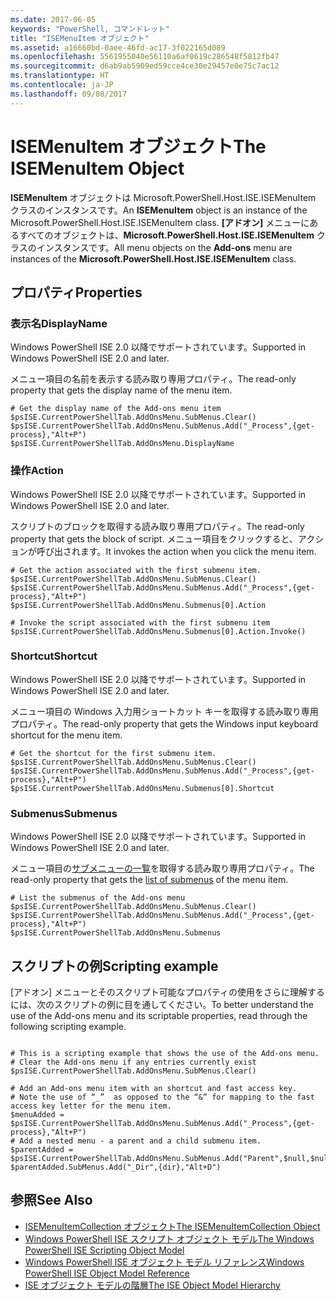 ```yaml
---
ms.date: 2017-06-05
keywords: "PowerShell, コマンドレット"
title: "ISEMenuItem オブジェクト"
ms.assetid: a16660bd-0aee-46fd-ac17-3f022165d089
ms.openlocfilehash: 5561955040e56110a6af0619c286548f5812fb47
ms.sourcegitcommit: d6ab9ab5909ed59cce4ce30e29457e0e75c7ac12
ms.translationtype: HT
ms.contentlocale: ja-JP
ms.lasthandoff: 09/08/2017
---
```

# <a name="the-isemenuitem-object"></a><span data-ttu-id="614a9-103">ISEMenuItem オブジェクト</span><span class="sxs-lookup"><span data-stu-id="614a9-103">The ISEMenuItem Object</span></span>
  <span data-ttu-id="614a9-104">**ISEMenuItem** オブジェクトは Microsoft.PowerShell.Host.ISE.ISEMenuItem クラスのインスタンスです。</span><span class="sxs-lookup"><span data-stu-id="614a9-104">An **ISEMenuItem** object is an instance of the Microsoft.PowerShell.Host.ISE.ISEMenuItem class.</span></span> <span data-ttu-id="614a9-105">**[アドオン]** メニューにあるすべてのオブジェクトは、**Microsoft.PowerShell.Host.ISE.ISEMenuItem** クラスのインスタンスです。</span><span class="sxs-lookup"><span data-stu-id="614a9-105">All menu objects on the **Add-ons** menu are instances of the **Microsoft.PowerShell.Host.ISE.ISEMenuItem** class.</span></span>

## <a name="properties"></a><span data-ttu-id="614a9-106">プロパティ</span><span class="sxs-lookup"><span data-stu-id="614a9-106">Properties</span></span>

### <a name="displayname"></a><span data-ttu-id="614a9-107">表示名</span><span class="sxs-lookup"><span data-stu-id="614a9-107">DisplayName</span></span>
  <span data-ttu-id="614a9-108">Windows PowerShell ISE 2.0 以降でサポートされています。</span><span class="sxs-lookup"><span data-stu-id="614a9-108">Supported in Windows PowerShell ISE 2.0 and later.</span></span> 

 <span data-ttu-id="614a9-109">メニュー項目の名前を表示する読み取り専用プロパティ。</span><span class="sxs-lookup"><span data-stu-id="614a9-109">The read-only property that gets the display name of the menu item.</span></span>

```
# Get the display name of the Add-ons menu item
$psISE.CurrentPowerShellTab.AddOnsMenu.SubMenus.Clear()
$psISE.CurrentPowerShellTab.AddOnsMenu.SubMenus.Add("_Process",{get-process},"Alt+P")
$psISE.CurrentPowerShellTab.AddOnsMenu.DisplayName

```

### <a name="action"></a><span data-ttu-id="614a9-110">操作</span><span class="sxs-lookup"><span data-stu-id="614a9-110">Action</span></span>
  <span data-ttu-id="614a9-111">Windows PowerShell ISE 2.0 以降でサポートされています。</span><span class="sxs-lookup"><span data-stu-id="614a9-111">Supported in Windows PowerShell ISE 2.0 and later.</span></span> 

 <span data-ttu-id="614a9-112">スクリプトのブロックを取得する読み取り専用プロパティ。</span><span class="sxs-lookup"><span data-stu-id="614a9-112">The read-only property that gets the block of script.</span></span> <span data-ttu-id="614a9-113">メニュー項目をクリックすると、アクションが呼び出されます。</span><span class="sxs-lookup"><span data-stu-id="614a9-113">It invokes the action when you click the menu item.</span></span>

```
# Get the action associated with the first submenu item.
$psISE.CurrentPowerShellTab.AddOnsMenu.SubMenus.Clear()
$psISE.CurrentPowerShellTab.AddOnsMenu.SubMenus.Add("_Process",{get-process},"Alt+P")
$psISE.CurrentPowerShellTab.AddOnsMenu.Submenus[0].Action

# Invoke the script associated with the first submenu item 
$psISE.CurrentPowerShellTab.AddOnsMenu.Submenus[0].Action.Invoke()
```

### <a name="shortcut"></a><span data-ttu-id="614a9-114">Shortcut</span><span class="sxs-lookup"><span data-stu-id="614a9-114">Shortcut</span></span>
  <span data-ttu-id="614a9-115">Windows PowerShell ISE 2.0 以降でサポートされています。</span><span class="sxs-lookup"><span data-stu-id="614a9-115">Supported in Windows PowerShell ISE 2.0 and later.</span></span> 

 <span data-ttu-id="614a9-116">メニュー項目の Windows 入力用ショートカット キーを取得する読み取り専用プロパティ。</span><span class="sxs-lookup"><span data-stu-id="614a9-116">The read-only property that gets the Windows input keyboard shortcut for the menu item.</span></span>

```
# Get the shortcut for the first submenu item.
$psISE.CurrentPowerShellTab.AddOnsMenu.SubMenus.Clear()
$psISE.CurrentPowerShellTab.AddOnsMenu.SubMenus.Add("_Process",{get-process},"Alt+P")
$psISE.CurrentPowerShellTab.AddOnsMenu.Submenus[0].Shortcut
```

### <a name="submenus"></a><span data-ttu-id="614a9-117">Submenus</span><span class="sxs-lookup"><span data-stu-id="614a9-117">Submenus</span></span>
  <span data-ttu-id="614a9-118">Windows PowerShell ISE 2.0 以降でサポートされています。</span><span class="sxs-lookup"><span data-stu-id="614a9-118">Supported in Windows PowerShell ISE 2.0 and later.</span></span> 

 <span data-ttu-id="614a9-119">メニュー項目の[サブメニューの一覧](The-ISEMenuItemCollection-Object.md)を取得する読み取り専用プロパティ。</span><span class="sxs-lookup"><span data-stu-id="614a9-119">The read-only property that gets the [list of submenus](The-ISEMenuItemCollection-Object.md) of the menu item.</span></span>

```
# List the submenus of the Add-ons menu
$psISE.CurrentPowerShellTab.AddOnsMenu.SubMenus.Clear()
$psISE.CurrentPowerShellTab.AddOnsMenu.SubMenus.Add("_Process",{get-process},"Alt+P")
$psISE.CurrentPowerShellTab.AddOnsMenu.Submenus
```

## <a name="scripting-example"></a><span data-ttu-id="614a9-120">スクリプトの例</span><span class="sxs-lookup"><span data-stu-id="614a9-120">Scripting example</span></span>
 <span data-ttu-id="614a9-121">[アドオン] メニューとそのスクリプト可能なプロパティの使用をさらに理解するには、次のスクリプトの例に目を通してください。</span><span class="sxs-lookup"><span data-stu-id="614a9-121">To better understand the use of the Add-ons menu and its scriptable properties, read through the following scripting example.</span></span>

```

# This is a scripting example that shows the use of the Add-ons menu.
# Clear the Add-ons menu if any entries currently exist
$psISE.CurrentPowerShellTab.AddOnsMenu.SubMenus.Clear()

# Add an Add-ons menu item with an shortcut and fast access key.
# Note the use of “_”  as opposed to the “&” for mapping to the fast access key letter for the menu item.
$menuAdded = $psISE.CurrentPowerShellTab.AddOnsMenu.SubMenus.Add("_Process",{get-process},"Alt+P") 
# Add a nested menu - a parent and a child submenu item. 
$parentAdded = $psISE.CurrentPowerShellTab.AddOnsMenu.SubMenus.Add("Parent",$null,$null) 
$parentAdded.SubMenus.Add("_Dir",{dir},"Alt+D")

```

## <a name="see-also"></a><span data-ttu-id="614a9-122">参照</span><span class="sxs-lookup"><span data-stu-id="614a9-122">See Also</span></span>
- [<span data-ttu-id="614a9-123">ISEMenuItemCollection オブジェクト</span><span class="sxs-lookup"><span data-stu-id="614a9-123">The ISEMenuItemCollection Object</span></span>](The-ISEMenuItemCollection-Object.md) 
- [<span data-ttu-id="614a9-124">Windows PowerShell ISE スクリプト オブジェクト モデル</span><span class="sxs-lookup"><span data-stu-id="614a9-124">The Windows PowerShell ISE Scripting Object Model</span></span>](The-Windows-PowerShell-ISE-Scripting-Object-Model.md) 
- [<span data-ttu-id="614a9-125">Windows PowerShell ISE オブジェクト モデル リファレンス</span><span class="sxs-lookup"><span data-stu-id="614a9-125">Windows PowerShell ISE Object Model Reference</span></span>](Windows-PowerShell-ISE-Object-Model-Reference.md)
- [<span data-ttu-id="614a9-126">ISE オブジェクト モデルの階層</span><span class="sxs-lookup"><span data-stu-id="614a9-126">The ISE Object Model Hierarchy</span></span>](The-ISE-Object-Model-Hierarchy.md)
